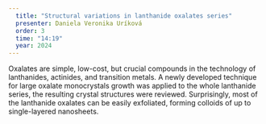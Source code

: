 ```yaml
---
  title: "Structural variations in lanthanide oxalates series"
  presenter: Daniela Veronika Uríková
  order: 3
  time: "14:19"
  year: 2024
---
```

Oxalates are simple, low-cost, but crucial compounds in the technology
of lanthanides, actinides, and transition metals. A newly developed
technique for large oxalate monocrystals growth was applied to the
whole lanthanide series, the resulting crystal structures were
reviewed. Surprisingly, most of the lanthanide oxalates can be easily
exfoliated, forming colloids of up to single-layered nanosheets.